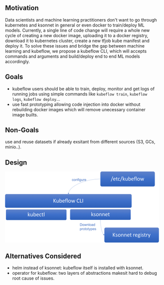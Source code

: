 ## Motivation
Data scientists and machine learning practitioners don't want to go through kubernetes and ksonnet in general or even docker to train/deploy ML models. Currently, a single line of code change will require a whole new cycle of creating a new docker image, uploading it to a docker registry, download it to kubernetes cluster, create a new tfjob kube manifest and deploy it.
To solve these issues and bridge the gap between machine learning and kubeflow, we propose a kubeflow CLI, which will accepts commands and arguments and build/deploy end to end ML models accordingly.

## Goals

- kubeflow users should be able to train, deploy, monitor and get logs of running jobs using simple commands like `kubeflow train`, `kubeflow logs`, `kubeflow deploy`...
- use fast prototyping allowing code injection into docker without rebuilding docker images which will remove unecessary container image builts.

## Non-Goals
use and reuse datasets if already exsitant from different sources (S3, GCs, minio..).


## Design

![kubelow-cli](diagrams/kf-cli.png)


## Alternatives Considered

- helm instead of ksonnet: kubeflow itself is installed with ksonnet.
- operator for kubeflow: two layers of abstractions makesit hard to debug root cause of issues.

